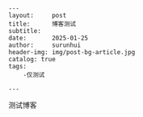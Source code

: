     ---
    layout:     post
    title:      博客测试
    subtitle:   
    date:       2025-01-25
    author:     surunhui
    header-img: img/post-bg-article.jpg
    catalog: true
    tags:
        -仅测试
        
    ---
测试博客

